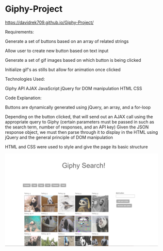 # Giphy-Project

https://davidrek709.github.io/Giphy-Project/

Requirements:

Generate a set of buttons based on an array of related strings

Allow user to create new button based on text input

Generate a set of gif images based on which button is being clicked

Initialize gif's as stills but allow for animation once clicked

Technologies Used: 

Giphy API
AJAX
JavaScript
jQuery for DOM manipulation
HTML
CSS

Code Explanation:

Buttons are dynamically generated using jQuery, an array, and a for-loop

Depending on the button clicked, that will send out an AJAX call using the appropriate query to Giphy (certain parameters must be passed in such as the search term, number of responses, and an API key)
Given the JSON response object, we must then parse through it to display in the HTML using jQuery and the general principle of DOM manipulation

HTML and CSS were used to style and give the page its basic structure

![Image description](https://github.com/davidrek709/Giphy-Project/blob/master/Annotation%202020-03-29%20184838.png)
